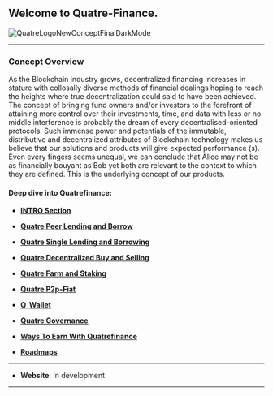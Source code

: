 ## Welcome to Quatre-Finance.

![QuatreLogoNewConceptFinalDarkMode](https://user-images.githubusercontent.com/87430168/138262952-b13aef3e-365a-4690-81d7-ded3458aa706.png)

---------------------------------------------

### Concept Overview

As the Blockchain industry grows, decentralized financing increases in stature with collosally diverse methods of financial dealings hoping to reach the heights where true decentralization could said to have been achieved. The concept of bringing fund owners and/or investors to the forefront of attaining more control over their investments, time, and data with less or no middle interference is probably the dream of every decentralised-oriented protocols. Such immense power and potentials of the immutable, distributive and decentralized attributes of Blockchain technology makes us believe that our solutions and products will give expected performance (s). Even every fingers seems unequal, we can conclude that Alice may not be as financially bouyant as Bob yet both are relevant to the context to which they are defined. This is the underlying concept of our products. 

#### Deep dive into Quatrefinance:

- **[INTRO Section](https://github.com/Quatre-Finance/Q-paper/blob/main/INTRO.md#what-is-quatre-finance)**

- **[Quatre Peer Lending and Borrow](https://github.com/Quatre-Finance/Q-paper/blob/main/q_core/Q_core.md#)**

- **[Quatre Single Lending and Borrowing](https://github.com/Quatre-Finance/Q-paper/blob/main/q_lend/QLend.md#quatre-landb-q-landb)**

- **[Quatre Decentralized Buy and Selling](https://github.com/Quatre-Finance/Q-paper/blob/main/q_bands/Q_bands.md#quatre-buy-and-sell-q-bands)**

- **[Quatre Farm and Staking ](https://github.com/Quatre-Finance/Q-paper/blob/main/q_farm/Farm.md#the-farmer)**

- **[Quatre P2p-Fiat](https://github.com/Quatre-Finance/Q-paper/blob/main/q_p2p/Q_p2p.md#quatre-p2p-q-native)**

- **[Q_Wallet](https://github.com/Quatre-Finance/Q-paper/blob/main/q_wallet/Q_Wallet.md#quatre-wallet-q-wallet)**

- **[Quatre Governance](https://github.com/Quatre-Finance/Q-paper/blob/main/quatre_gov/Q_Master.md#quatre-governance)**

- **[Ways To Earn With Quatrefinance](https://github.com/Quatre-Finance/Q-paper/blob/main/wayToEarn.md#ways-to-earn-with-quatre-finance)**

- **[Roadmaps](https://github.com/Quatre-Finance/Q-paper/tree/main/roadmaps#roadmaps)**


--------------------
- **Website**: In development
--------------------------------------

<!-- ### HOW TO CONTRIBUTE TO THIS DOCUMENT

Available shortly! -->
